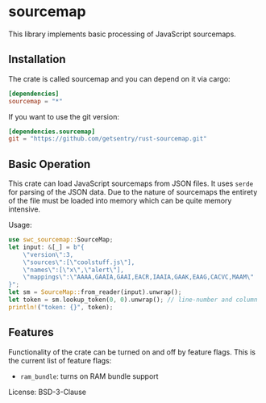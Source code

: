 # sourcemap

This library implements basic processing of JavaScript sourcemaps.

## Installation

The crate is called sourcemap and you can depend on it via cargo:

```toml
[dependencies]
sourcemap = "*"
```

If you want to use the git version:

```toml
[dependencies.sourcemap]
git = "https://github.com/getsentry/rust-sourcemap.git"
```

## Basic Operation

This crate can load JavaScript sourcemaps from JSON files.  It uses
`serde` for parsing of the JSON data.  Due to the nature of sourcemaps
the entirety of the file must be loaded into memory which can be quite
memory intensive.

Usage:

```rust
use swc_sourcemap::SourceMap;
let input: &[_] = b"{
    \"version\":3,
    \"sources\":[\"coolstuff.js\"],
    \"names\":[\"x\",\"alert\"],
    \"mappings\":\"AAAA,GAAIA,GAAI,EACR,IAAIA,GAAK,EAAG,CACVC,MAAM\"
}";
let sm = SourceMap::from_reader(input).unwrap();
let token = sm.lookup_token(0, 0).unwrap(); // line-number and column
println!("token: {}", token);
```

## Features

Functionality of the crate can be turned on and off by feature flags.  This is the
current list of feature flags:

* `ram_bundle`: turns on RAM bundle support


License: BSD-3-Clause

